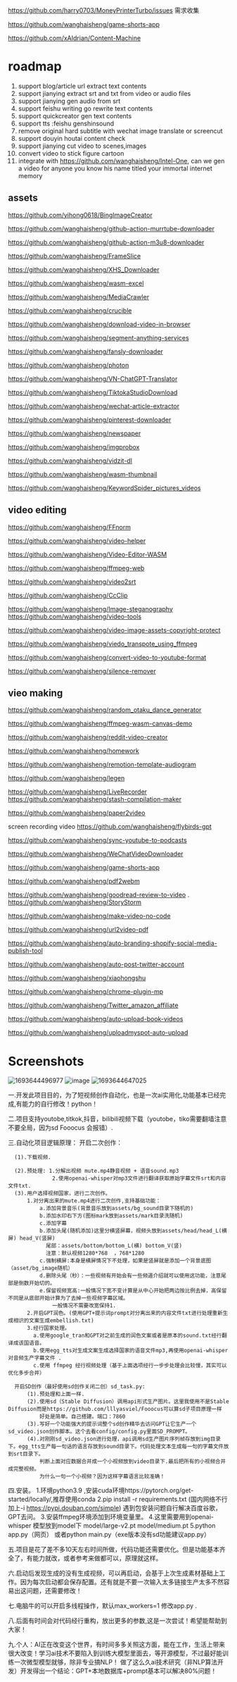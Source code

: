 https://github.com/harry0703/MoneyPrinterTurbo/issues
需求收集

https://github.com/wanghaisheng/game-shorts-app

https://github.com/xAIdrian/Content-Machine

# roadmap

1. support blog/article url extract text contents
2. support jianying extract srt and txt from video or audio files
3. support jianying gen audio from srt
4. support feishu writing go rewrite text contents
5. support quickcreator gen text contents
6. support tts :feishu genshinsound
7. remove original hard subtitle with wechat image translate or screencut
8. support douyin houtai  content check
9. support jianying cut video to scenes,images
10. convert video to stick figure cartoon
11. integrate with https://github.com/wanghaisheng/Intel-One, can we gen a video for anyone you know his name titled  your immortal internet memory


## assets

https://github.com/yihong0618/BingImageCreator

https://github.com/wanghaisheng/github-action-murrtube-downloader


https://github.com/wanghaisheng/github-action-m3u8-downloader

https://github.com/wanghaisheng/FrameSlice

https://github.com/wanghaisheng/XHS_Downloader

https://github.com/wanghaisheng/wasm-excel

https://github.com/wanghaisheng/MediaCrawler

https://github.com/wanghaisheng/crucible

https://github.com/wanghaisheng/download-video-in-browser

https://github.com/wanghaisheng/segment-anything-services

https://github.com/wanghaisheng/fansly-downloader

https://github.com/wanghaisheng/photon

https://github.com/wanghaisheng/VN-ChatGPT-Translator


https://github.com/wanghaisheng/TiktokaStudioDownload

https://github.com/wanghaisheng/wechat-article-extractor

https://github.com/wanghaisheng/pinterest-downloader

https://github.com/wanghaisheng/newspaper

https://github.com/wanghaisheng/imgprobox

https://github.com/wanghaisheng/vidzit-dl

https://github.com/wanghaisheng/wasm-thumbnail

https://github.com/wanghaisheng/KeywordSpider_pictures_videos




## video editing

https://github.com/wanghaisheng/FFnorm

https://github.com/wanghaisheng/video-helper

https://github.com/wanghaisheng/Video-Editor-WASM

https://github.com/wanghaisheng/ffmpeg-web

https://github.com/wanghaisheng/video2srt

https://github.com/wanghaisheng/CcClip

https://github.com/wanghaisheng/Image-steganography
https://github.com/wanghaisheng/video-tools

https://github.com/wanghaisheng/video-image-assets-copyright-protect

https://github.com/wanghaisheng/viedo_transpote_using_ffmpeg

https://github.com/wanghaisheng/convert-video-to-youtube-format

https://github.com/wanghaisheng/silence-remover



## vieo making

https://github.com/wanghaisheng/random_otaku_dance_generator

https://github.com/wanghaisheng/ffmpeg-wasm-canvas-demo

https://github.com/wanghaisheng/reddit-video-creator

https://github.com/wanghaisheng/homework

https://github.com/wanghaisheng/remotion-template-audiogram

https://github.com/wanghaisheng/legen

https://github.com/wanghaisheng/LiveRecorder
https://github.com/wanghaisheng/stash-compilation-maker

https://github.com/wanghaisheng/paper2video



screen recording video
https://github.com/wanghaisheng/flybirds-gpt

https://github.com/wanghaisheng/sync-youtube-to-podcasts

https://github.com/wanghaisheng/WeChatVideoDownloader

https://github.com/wanghaisheng/game-shorts-app

https://github.com/wanghaisheng/pdf2webm

https://github.com/wanghaisheng/goodread-review-to-video
.
https://github.com/wanghaisheng/StoryStorm

https://github.com/wanghaisheng/make-video-no-code

https://github.com/wanghaisheng/url2video-pdf



https://github.com/wanghaisheng/auto-branding-shopify-social-media-publish-tool

https://github.com/wanghaisheng/auto-post-twitter-account

https://github.com/wanghaisheng/xiaohongshu

https://github.com/wanghaisheng/chrome-plugin-mp

https://github.com/wanghaisheng/Twitter_amazon_affiliate

https://github.com/wanghaisheng/auto-upload-book-videos

https://github.com/wanghaisheng/uploadmyspot-auto-upload

# Screenshots

![1693644496977](https://github.com/StartHua/AI-/assets/22284244/0c10b136-1b7a-4493-bf91-0b5b64c59cb1)
![image](https://github.com/StartHua/AI-/assets/22284244/11118dea-0da3-4bdc-8f3c-05ac9977a8cb)
![1693644647025](https://github.com/StartHua/AI-/assets/22284244/eb67e901-eafa-46f6-a41a-84214e1a4ddc)

一.开发此项目目的，为了短视频创作自动化，也是一次ai实用化,功能基本已经完成,有能力的自行修改！python！

二.项目支持youtobe,titkok,抖音，bilibili视频下载（youtobe，tiko需要翻墙注意不要全局，因为sd Fooocus 会报错）.

三.自动化项目逻辑原理：
    开启二次创作：
    
      (1).下载视频.
      
      (2).预处理: 1.分解出视频 mute.mp4静音视频 + 语音sound.mp3
                  2.使用openai-whisper对mp3文件进行翻译获取原始字幕文件srt和内容文件txt.
      (3).用户选择视频国家，进行二次创作。
          1.对分离出来的mute.mp4进行二次创作,支持基础功能：
              a.添加背景音乐(背景音乐放到assets/bg_sound目录下随机的)
              b.添加水印右下方(图标mark放到assets/mark目录洗随机)
              c.添加字幕
              b.添加头尾(随机添加)这里分横竖屏幕，视频头放到assets/head/head_L(横屏) head_V(竖屏)
                尾部：assets/bottom/bottom_L(横) bottom_V(竖)
                注意：默认视频1280*768  ，768*1280
              c.强制横屏:本身是横屏情况下不处理，如果是竖屏就是添加一个背景底图（asset/bg_image随机）  
              d.删除头尾（秒）：一些视频有开始会有一些频道介绍就可以使用这功能，注意尾部是倒数开始切的。
              e.保留视频宽高:一般情况下宽不变计算是从中心开始把两边按比例去掉，高保留不同是从底部开始计算为了去掉一些视频字幕区域。
                  一般情况不需要改宽保持1.
          2.开启GPT润色。(使用GPT+提示词prompt对分离出来的内容文件txt进行处理重新生成相识的文案生成embellish.txt) 
          3.经行国家处理。
            a.使用google_tran和GPT对之前生成的润色文案或者是原本的sound.txt经行翻译成该国语音。
            b.使用egg_tts对生成文案生成选择国家的语音文件mp3,再使用openai-whisper对音频生产字幕文件 .
            c.使用 ffmpeg 经行视频处理（基于上面选项经行一步步处理会比较慢，其实可以优化多步合并）

      开启SD创作（最好使用sd创作关闭二创）sd_task.py:
          (1).预处理和上面一样.
          (2).使用sd（Stable Diffusion）调用api形式生产图片。这里我使用不是Stable Diffusion而是https://github.com/lllyasviel/Fooocus可以算sd子项目原理一样
              好处是简单。自己搭建。端口：7860
          (3).写好一个功能强大的提示词整个sd创作精华去访问GPT让它生产一个sd_video.json创作脚本。这个去看config/config.py里面SD_PROMPT。
          (4).对刚刚sd_video.json进行处理，api调用sd生产图片序列帧存放到img目录下。egg_tts生产每一句话的语言存放到sound目录下。代码处理文本生成每一句的字幕文件放到srt目录下。
              判断上面对应数据合并成一个小视频放到video目录下.最后把所有的小视频合并成完整视频。
              为什么一句一个小视频？因为这样字幕语言比较准确！

四.安装。
   1.环境python3.9 ,安装cuda环境https://pytorch.org/get-started/locally/,推荐使用conda
   2.pip install -r requirements.txt (国内网络不行加上-i https://pypi.douban.com/simple)  遇到包安装问题自行解决百度谷歌，GPT去问。
   3.安装ffmpeg环境添加到环境变量里。
   4.这里需要用到openai-whisper 模型放到model下 model/large-v2.pt  model/medium.pt
   5.python app.py（网页）  或者python main.py（exe版本没有sd功能建议app.py）

五.项目是花了差不多10天左右时间所做，代码功能还需要优化。但是功能基本齐全了，有能力就改，或者参考来做都可以，原理就这样。

六.启动后发现生成的没有生成视频，可以再启动，会基于上次生成素材基础上工作。因为每次启动都会保存配置。还有就是不要一次输入太多链接生产太多不然容易出这问题，还需要修改！    

七.电脑牛的可以开启多线程操作，默认max_workers=1 修改app.py .       

八.后面有时间会对代码经行重构，放出更多的参数,这是一次尝试！希望能帮助到大家！

九.个人：AI正在改变这个世界，有时间多多关照这方面，能在工作，生活上带来很大改变！学习ai技术不要陷入到训练大模型里面去，等开源模型，不过最好能训练一次微型模型就够，除非专业搞NLP！
做了这么久ai技术研究（非NLP算法开发）开发得出一个结论：GPT+本地数据库+prompt基本可以解决80%问题！


